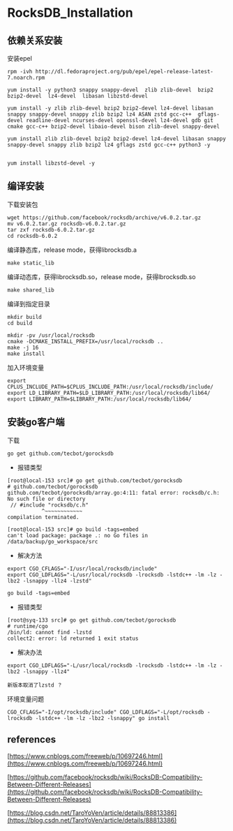 # RocksDB_Installation

## 依赖关系安装

安装epel

```
rpm -ivh http://dl.fedoraproject.org/pub/epel/epel-release-latest-7.noarch.rpm

yum install -y python3 snappy snappy-devel  zlib zlib-devel  bzip2 bzip2-devel  lz4-devel  libasan libzstd-devel
```

```
yum install -y zlib zlib-devel bzip2 bzip2-devel lz4-devel libasan snappy snappy-devel snappy zlib bzip2 lz4 ASAN zstd gcc-c++  gflags-devel readline-devel ncurses-devel openssl-devel lz4-devel gdb git cmake gcc-c++ bzip2-devel libaio-devel bison zlib-devel snappy-devel

yum install zlib zlib-devel bzip2 bzip2-devel lz4-devel libasan snappy snappy-devel snappy zlib bzip2 lz4 gflags zstd gcc-c++ python3 -y 


yum install libzstd-devel -y

```
## 编译安装

下载安装包
```
wget https://github.com/facebook/rocksdb/archive/v6.0.2.tar.gz
mv v6.0.2.tar.gz rocksdb-v6.0.2.tar.gz
tar zxf rocksdb-6.0.2.tar.gz
cd rocksdb-6.0.2
```

编译静态库，release mode，获得librocksdb.a

```
make static_lib
```

编译动态库，获得librocksdb.so，release mode，获得lbrocksdb.so

```
make shared_lib
```

编译到指定目录

```
mkdir build
cd build

mkdir -pv /usr/local/rocksdb
cmake -DCMAKE_INSTALL_PREFIX=/usr/local/rocksdb ..
make -j 16
make install

```

加入环境变量

```
export CPLUS_INCLUDE_PATH=$CPLUS_INCLUDE_PATH:/usr/local/rocksdb/include/
export LD_LIBRARY_PATH=$LD_LIBRARY_PATH:/usr/local/rocksdb/lib64/
export LIBRARY_PATH=$LIBRARY_PATH:/usr/local/rocksdb/lib64/
```

## 安装go客户端

下载

```
go get github.com/tecbot/gorocksdb
```

* 报错类型

```shell
[root@local-153 src]# go get github.com/tecbot/gorocksdb
# github.com/tecbot/gorocksdb
github.com/tecbot/gorocksdb/array.go:4:11: fatal error: rocksdb/c.h: No such file or directory
 // #include "rocksdb/c.h"
           ^~~~~~~~~~~~~
compilation terminated.

[root@local-153 src]# go build -tags=embed
can't load package: package .: no Go files in /data/backup/go_workspace/src
```


* 解决方法

```
export CGO_CFLAGS="-I/usr/local/rocksdb/include"
export CGO_LDFLAGS="-L/usr/local/rocksdb -lrocksdb -lstdc++ -lm -lz -lbz2 -lsnappy -llz4 -lzstd"

go build -tags=embed 
```


* 报错类型


```
[root@syq-133 src]# go get github.com/tecbot/gorocksdb                                                              
# runtime/cgo
/bin/ld: cannot find -lzstd
collect2: error: ld returned 1 exit status
```

* 解决办法

```
export CGO_LDFLAGS="-L/usr/local/rocksdb -lrocksdb -lstdc++ -lm -lz -lbz2 -lsnappy -llz4"

新版本取消了lzstd ？
```

环境变量问题
```
CGO_CFLAGS="-I/opt/rocksdb/include" CGO_LDFLAGS="-L/opt/rocksdb -lrocksdb -lstdc++ -lm -lz -lbz2 -lsnappy" go install
```



## references

[https://www.cnblogs.com/freeweb/p/10697246.html](https://www.cnblogs.com/freeweb/p/10697246.html)

[https://github.com/facebook/rocksdb/wiki/RocksDB-Compatibility-Between-Different-Releases](https://github.com/facebook/rocksdb/wiki/RocksDB-Compatibility-Between-Different-Releases)


[https://blog.csdn.net/TaroYoVen/article/details/88813386](https://blog.csdn.net/TaroYoVen/article/details/88813386)
